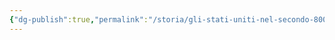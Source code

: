 ```yaml
---
{"dg-publish":true,"permalink":"/storia/gli-stati-uniti-nel-secondo-800/","dgPassFrontmatter":true}
---
```


